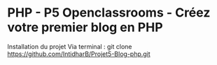 # PHP - P5 Openclassrooms - Créez votre premier blog en PHP
Installation du projet
Via terminal :
git clone https://github.com/IntidharB/Projet5-Blog-php.git

